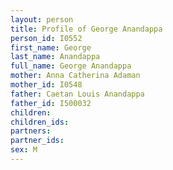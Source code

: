 ```yaml
---
layout: person
title: Profile of George Anandappa
person_id: I0552
first_name: George
last_name: Anandappa
full_name: George Anandappa
mother: Anna Catherina Adaman
mother_id: I0548
father: Caetan Louis Anandappa
father_id: I500032
children:
children_ids:
partners:
partner_ids:
sex: M
---
```


